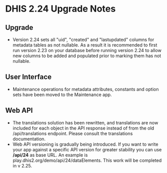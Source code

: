 # DHIS 2.24 Upgrade Notes

## Upgrade

- Version 2.24 sets all "uid", "created" and "lastupdated" columns for metadata tables as not nullable. As a result it is recommended to first run version 2.23 on your database before running version 2.24 to allow new columns to be added and populated prior to marking them has not nullable.

## User Interface

- Maintenance operations for metadata attributes, constants and option sets have been moved to the Maintenance app.

## Web API

- The translations solution has been rewritten, and translations are now included for each object in the API response instead of from the old /api/translations endpoint. Please consult the translations documentation.
- Web API versioning is gradually being introduced. If you want to write your app against a specific API version for greater stability you can use **/api/24** as base URL. An example is play.dhis2.org/demo/api/24/dataElements. This work will be completed in v 2.25.
